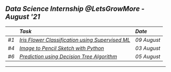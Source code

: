 ## _Data Science  Internship @LetsGrowMore - August '21_
|        | _Task_ | _Date_ |
| ------ | :----| :---------- |
| _#1_ | [_Iris Flower Classification using Supervised ML_](TASKS/%231/Description.md) | _09 August_ |
| _#4_ | [_Image to Pencil Sketch with Python_](TASKS/%234/Description.md) | _03 August_ |
| _#6_ |  [_Prediction using Decision Tree Algorithm_](TASKS/%236/Description.md) | _05 August_ 
---

